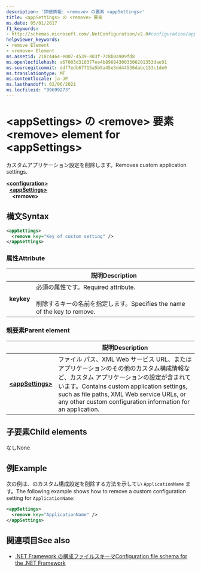 ```yaml
---
description: '詳細情報: <remove> の要素 <appSettings>'
title: <appSettings> の <remove> 要素
ms.date: 05/01/2017
f1_keywords:
- http://schemas.microsoft.com/.NetConfiguration/v2.0#configuration/appSettings/remove
helpviewer_keywords:
- remove Element
- <remove> Element
ms.assetid: 218c4464-e007-4539-803f-7c8b0a909fd8
ms.openlocfilehash: a67003d310377ee4b896843003306201353dae91
ms.sourcegitcommit: ddf7edb67715a5b9a45e3dd44536dabc153c1de0
ms.translationtype: MT
ms.contentlocale: ja-JP
ms.lasthandoff: 02/06/2021
ms.locfileid: "99699273"
---
```

# <a name="remove-element-for-appsettings"></a><span data-ttu-id="d1dd2-103">\<appSettings> の \<remove> 要素</span><span class="sxs-lookup"><span data-stu-id="d1dd2-103">\<remove> element for \<appSettings></span></span>

<span data-ttu-id="d1dd2-104">カスタムアプリケーション設定を削除します。</span><span class="sxs-lookup"><span data-stu-id="d1dd2-104">Removes custom application settings.</span></span>

[**\<configuration>**](../configuration-element.md)\
&nbsp;&nbsp;[**\<appSettings>**](appsettings-element-for-configuration.md)\
&nbsp;&nbsp;&nbsp;&nbsp;**\<remove>**

## <a name="syntax"></a><span data-ttu-id="d1dd2-105">構文</span><span class="sxs-lookup"><span data-stu-id="d1dd2-105">Syntax</span></span>

```xml
<appSettings>
  <remove key="Key of custom setting" />
</appSettings>
```

### <a name="attribute"></a><span data-ttu-id="d1dd2-106">属性</span><span class="sxs-lookup"><span data-stu-id="d1dd2-106">Attribute</span></span>

|         | <span data-ttu-id="d1dd2-107">説明</span><span class="sxs-lookup"><span data-stu-id="d1dd2-107">Description</span></span> |
| ------- | ----------- |
| <span data-ttu-id="d1dd2-108">**key**</span><span class="sxs-lookup"><span data-stu-id="d1dd2-108">**key**</span></span> | <span data-ttu-id="d1dd2-109">必須の属性です。</span><span class="sxs-lookup"><span data-stu-id="d1dd2-109">Required attribute.</span></span><br><br><span data-ttu-id="d1dd2-110">削除するキーの名前を指定します。</span><span class="sxs-lookup"><span data-stu-id="d1dd2-110">Specifies the name of the key to remove.</span></span> |

### <a name="parent-element"></a><span data-ttu-id="d1dd2-111">親要素</span><span class="sxs-lookup"><span data-stu-id="d1dd2-111">Parent element</span></span>

|     | <span data-ttu-id="d1dd2-112">説明</span><span class="sxs-lookup"><span data-stu-id="d1dd2-112">Description</span></span> |
| --- | ----------- |
| [**\<appSettings>**](appsettings-element-for-configuration.md) | <span data-ttu-id="d1dd2-113">ファイル パス、XML Web サービス URL、またはアプリケーションのその他のカスタム構成情報など、カスタム アプリケーションの設定が含まれています。</span><span class="sxs-lookup"><span data-stu-id="d1dd2-113">Contains custom application settings, such as file paths, XML Web service URLs, or any other custom configuration information for an application.</span></span> |

## <a name="child-elements"></a><span data-ttu-id="d1dd2-114">子要素</span><span class="sxs-lookup"><span data-stu-id="d1dd2-114">Child elements</span></span>

<span data-ttu-id="d1dd2-115">なし</span><span class="sxs-lookup"><span data-stu-id="d1dd2-115">None</span></span>

## <a name="example"></a><span data-ttu-id="d1dd2-116">例</span><span class="sxs-lookup"><span data-stu-id="d1dd2-116">Example</span></span>

<span data-ttu-id="d1dd2-117">次の例は、のカスタム構成設定を削除する方法を示してい `ApplicationName` ます。</span><span class="sxs-lookup"><span data-stu-id="d1dd2-117">The following example shows how to remove a custom configuration setting for `ApplicationName`:</span></span>

```xml
<appSettings>
  <remove key="ApplicationName" />
</appSettings>
```

## <a name="see-also"></a><span data-ttu-id="d1dd2-118">関連項目</span><span class="sxs-lookup"><span data-stu-id="d1dd2-118">See also</span></span>

- [<span data-ttu-id="d1dd2-119">.NET Framework の構成ファイルスキーマ</span><span class="sxs-lookup"><span data-stu-id="d1dd2-119">Configuration file schema for the .NET Framework</span></span>](../index.md)
